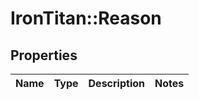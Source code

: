 # IronTitan::Reason

## Properties
Name | Type | Description | Notes
------------ | ------------- | ------------- | -------------


